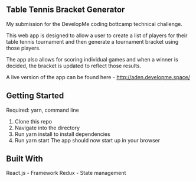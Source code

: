 ## Table Tennis Bracket Generator

My submission for the DevelopMe coding bottcamp technical challenge.

This web app is designed to allow a user to create a list of players for their table tennis tournament and then generate a tournament bracket using those players.

The app also allows for scoring individual games and when a winner is decided, the bracket is updated to reflect those results.

A live version of the app can be found here - http://aden.developme.space/

## Getting Started
Required: yarn, command line

1. Clone this repo
2. Navigate into the directory
3. Run yarn install to install dependencies
4. Run yarn start
The app should now start up in your browser

## Built With
React.js - Framework
Redux - State management